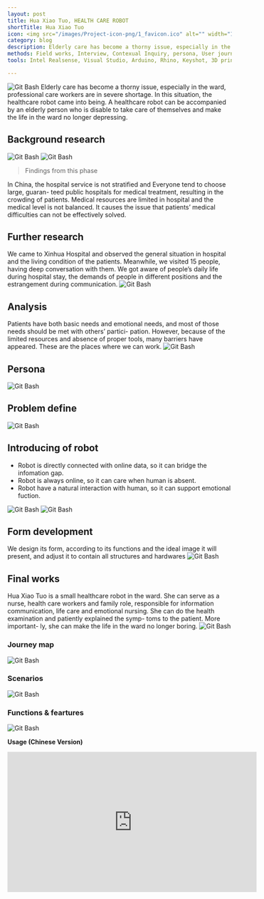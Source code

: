 ```yaml
---
layout: post
title: Hua Xiao Tuo, HEALTH CARE ROBOT
shortTitle: Hua Xiao Tuo
icon: <img src="/images/Project-icon-png/1_favicon.ico" alt="" width="100"/>
category: blog
description: Elderly care has become a thorny issue, especially in the ward, professional care workers are in severe shortage. In this situation, the healthcare robot came into being. A healthcare robot can be accompanied by an elderly person who is disable to take care of themselves and make the life in the ward no longer depressing.
methods: Field works, Interview, Contexual Inquiry, persona, User journey map, Usability Testing
tools: Intel Realsense, Visual Studio, Arduino, Rhino, Keyshot, 3D print

---
```

![Git Bash](images/HXT/HXT-img-01.jpg)
Elderly care has become a thorny issue, especially in the ward, professional care workers are in severe shortage. In this situation, the healthcare robot came into being.
A healthcare robot can be accompanied by an elderly person who is disable to take care of themselves and make the life in the ward no longer depressing.
## Background research
![Git Bash](images/HXT/HXT-img-02.svg)
![Git Bash](images/HXT/HXT-img-03.svg)
 > Findings from this phase
 
 In China, the hospital service is not stratified and Everyone tend to choose large, guaran-
teed public hospitals for medical treatment, resulting in the crowding of patients.
Medical resources are limited in hospital and the medical level is not balanced. It causes the issue that patients’ medical difficulties can not be effectively solved.
## Further research
We came to Xinhua Hospital and observed the general situation in hospital and the living condition of the patients. Meanwhile, we visited 15 people, having deep conversation with them.
We got aware of people’s daily life during hospital stay, the demands of people in different positions and the estrangement during communication.
![Git Bash](images/HXT/HXT-img-04.svg)
## Analysis
Patients have both basic needs and emotional needs, and most of those needs should be met with others’ partici- pation. However, because of the limited resources and absence of proper tools, many barriers have appeared. These are the places where we can work. 
![Git Bash](images/HXT/HXT-img-05.svg)
## Persona
![Git Bash](images/HXT/HXT-img-06.svg)
## Problem define
![Git Bash](images/HXT/HXT-img-07.svg)
## Introducing of robot
- Robot is directly connected with online data, so it can bridge the infomation gap.
- Robot is always online, so it can care when human is absent. 
- Robot have a natural interaction with human, so it can support emotional fuction. 
 
![Git Bash](images/HXT/HXT-img-09.jpg)
![Git Bash](images/HXT/HXT-img-10.svg)
## Form development
We design its form, according to its functions and the ideal image it will present, and adjust it to contain all structures and hardwares
![Git Bash](HXT-img/HXT-img-11.jpg)
## Final works
Hua Xiao Tuo is a small healthcare robot in the ward.
She can serve as a nurse, health care workers and family role, responsible for information communication, life care and emotional nursing.
She can do the health examination and patiently explained the symp- toms to the patient. More important- ly, she can make the life in the ward no longer boring.
![Git Bash](images/HXT/HXT-img-12.jpg)
### Journey map
![Git Bash](images/HXT/HXT-img-13.svg)
### Scenarios
![Git Bash](images/HXT/HXT-img-14.jpg)
### Functions & feartures
![Git Bash](images/HXT/HXT-img-15.jpg)

**Usage (Chinese Version)**

<iframe width="560" height="315" src="https://www.youtube.com/embed/vAYRGef-Oes?rel=0&amp;showinfo=0" frameborder="0" allow="autoplay; encrypted-media" allowfullscreen></iframe>
